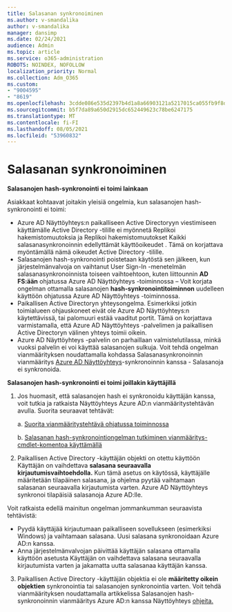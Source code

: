 ```yaml
---
title: Salasanan synkronoiminen
ms.author: v-smandalika
author: v-smandalika
manager: dansimp
ms.date: 02/24/2021
audience: Admin
ms.topic: article
ms.service: o365-administration
ROBOTS: NOINDEX, NOFOLLOW
localization_priority: Normal
ms.collection: Adm_O365
ms.custom:
- "9004595"
- "8619"
ms.openlocfilehash: 3cdde086e535d2397b4d1a8a66903121a5217015ca055fb9f8d025b0842f044b
ms.sourcegitcommit: b5f7da89a650d2915dc652449623c78be6247175
ms.translationtype: MT
ms.contentlocale: fi-FI
ms.lasthandoff: 08/05/2021
ms.locfileid: "53960832"
---
```

# <a name="password-synchronization"></a>Salasanan synkronoiminen

**Salasanojen hash-synkronointi ei toimi lainkaan**

Asiakkaat kohtaavat joitakin yleisiä ongelmia, kun salasanojen hash-synkronointi ei toimi:

- Azure AD Näyttöyhteys:n paikalliseen Active Directoryyn viestimiseen käyttämälle Active  Directory -tilille  ei myönnetä Replikoi hakemistomuutoksia ja Replikoi hakemistomuutokset Kaikki salasanasynkronoinnin edellyttämät käyttöoikeudet . Tämä on korjattava myöntämällä nämä oikeudet Active Directory -tilille.
- Salasanojen hash-synkronointi poistetaan käytöstä sen jälkeen, kun  järjestelmänvalvoja on vaihtanut User Sign-In -menetelmän salasanasynkronoinnista toiseen vaihtoehtoon, kuten liittounnin **AD FS:ään** ohjatussa Azure AD Näyttöyhteys -toiminnossa – Voit korjata ongelman ottamalla salasanojen **hash-synkronointitoiminnon** uudelleen käyttöön ohjatussa Azure AD Näyttöyhteys -toiminnossa.
- Paikallisen Active Directoryn yhteysongelma. Esimerkiksi jotkin toimialueen ohjauskoneet eivät ole Azure AD Näyttöyhteys:n [](https://docs.microsoft.com/azure/active-directory/hybrid/reference-connect-ports) käytettävissä, tai palomuuri estää vaaditut portit. Tämä on korjattava varmistamalla, että Azure AD Näyttöyhteys -palvelimen ja paikallisen Active Directoryn välinen yhteys toimii oikein.
- Azure AD Näyttöyhteys -palvelin on parhaillaan valmistelutilassa, minkä vuoksi palvelin ei voi käyttää salasanojen sulkuja. Voit tehdä ongelman vianmäärityksen noudattamalla kohdassa Salasanasynkronoinnin vianmääritys [Azure AD Näyttöyhteys](https://docs.microsoft.com/azure/active-directory/hybrid/tshoot-connect-password-hash-synchronization)-synkronoinnin kanssa - Salasanoja ei synkronoida.

**Salasanojen hash-synkronointi ei toimi joillakin käyttäjillä**

1. Jos huomasit, että salasanojen hash ei synkronoidu  käyttäjän kanssa, voit tutkia ja ratkaista Näyttöyhteys Azure AD:n vianmääritystehtävän avulla. Suorita seuraavat tehtävät:

    a. [Suorita vianmääritystehtävä ohjatussa toiminnossa](https://docs.microsoft.com/azure/active-directory/hybrid/tshoot-connect-objectsync)

    b. [Salasanan hash-synkronointiongelman tutkiminen vianmääritys-cmdlet-komentoa käyttämällä](https://docs.microsoft.com/azure/active-directory/hybrid/tshoot-connect-password-hash-synchronization)

2. Paikallisen Active Directory -käyttäjän objekti on otettu käyttöön Käyttäjän on vaihdettava **salasana seuraavalla kirjautumisvaihtoehdolla.** Kun tämä asetus on käytössä, käyttäjälle määritetään tilapäinen salasana, ja ohjelma pyytää vaihtamaan salasanan seuraavalla kirjautumista varten. Azure AD Näyttöyhteys synkronoi tilapäisiä salasanoja Azure AD:lle.

Voit ratkaista edellä mainitun ongelman jommankumman seuraavista tehtävistä:

- Pyydä käyttäjää kirjautumaan paikalliseen sovellukseen (esimerkiksi Windows) ja vaihtamaan salasana. Uusi salasana synkronoidaan Azure AD:n kanssa.
- Anna järjestelmänvalvojan päivittää käyttäjän salasana ottamalla käyttöön asetusta Käyttäjän on vaihdettava salasana seuraavalla kirjautumista varten ja jakamatta uutta salasanaa käyttäjän kanssa.

3. Paikallisen Active Directory -käyttäjän objektia ei ole **määritetty oikein objektien** synkronointia tai salasanojen synkronointia varten. Voit tehdä vianmäärityksen noudattamalla artikkelissa Salasanojen hash-synkronoinnin vianmääritys Azure AD:n kanssa Näyttöyhteys [ohjeita.](https://docs.microsoft.com/azure/active-directory/hybrid/tshoot-connect-password-hash-synchronization)







